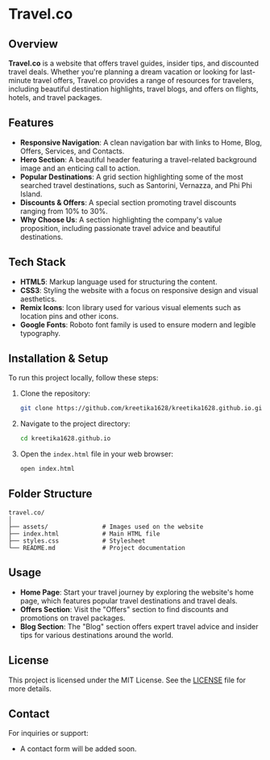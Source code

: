 
# Travel.co

## Overview
**Travel.co** is a website that offers travel guides, insider tips, and discounted travel deals. Whether you're planning a dream vacation or looking for last-minute travel offers, Travel.co provides a range of resources for travelers, including beautiful destination highlights, travel blogs, and offers on flights, hotels, and travel packages.

## Features
- **Responsive Navigation**: A clean navigation bar with links to Home, Blog, Offers, Services, and Contacts.
- **Hero Section**: A beautiful header featuring a travel-related background image and an enticing call to action.
- **Popular Destinations**: A grid section highlighting some of the most searched travel destinations, such as Santorini, Vernazza, and Phi Phi Island.
- **Discounts & Offers**: A special section promoting travel discounts ranging from 10% to 30%.
- **Why Choose Us**: A section highlighting the company's value proposition, including passionate travel advice and beautiful destinations.

## Tech Stack
- **HTML5**: Markup language used for structuring the content.
- **CSS3**: Styling the website with a focus on responsive design and visual aesthetics.
- **Remix Icons**: Icon library used for various visual elements such as location pins and other icons.
- **Google Fonts**: Roboto font family is used to ensure modern and legible typography.

## Installation & Setup
To run this project locally, follow these steps:
1. Clone the repository:
    ```bash
    git clone https://github.com/kreetika1628/kreetika1628.github.io.git
    ```
2. Navigate to the project directory:
    ```bash
    cd kreetika1628.github.io
    ```
3. Open the `index.html` file in your web browser:
    ```bash
    open index.html
    ```

## Folder Structure
```
travel.co/
│
├── assets/               # Images used on the website
├── index.html            # Main HTML file
├── styles.css            # Stylesheet
└── README.md             # Project documentation
```

## Usage
- **Home Page**: Start your travel journey by exploring the website's home page, which features popular travel destinations and travel deals.
- **Offers Section**: Visit the "Offers" section to find discounts and promotions on travel packages.
- **Blog Section**: The "Blog" section offers expert travel advice and insider tips for various destinations around the world.

## License
This project is licensed under the MIT License. See the [LICENSE](LICENSE) file for more details.

## Contact
For inquiries or support:
- A contact form will be added soon.
